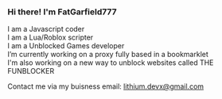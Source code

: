 ### Hi there! I'm FatGarfield777
I am a Javascript coder <br>
I am a Lua/Roblox scripter <br>
I am a Unblocked Games developer <br>
I’m currently working on a proxy fully based in a bookmarklet <br>
I'm also working on a new way to unblock websites called THE FUNBLOCKER <br>

Contact me via my buisness email: lithium.devx@gmail.com
